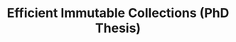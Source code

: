---
title: Efficient Immutable Collections (PhD Thesis)
redirect_from:
    - /drafts/phd-thesis-efficient-immutable-collections/
    - /publications/phd-thesis-efficient-immutable-collections/
redirect_to:
    - /publications/phd-thesis-efficient-immutable-collections.pdf
---